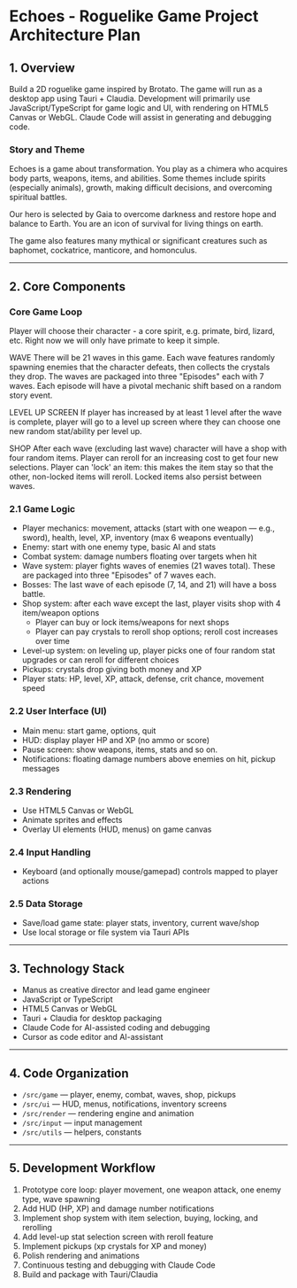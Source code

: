 # Echoes - Roguelike Game Project Architecture Plan

## 1. Overview  
Build a 2D roguelike game inspired by Brotato. The game will run as a desktop app using Tauri + Claudia. Development will primarily use JavaScript/TypeScript for game logic and UI, with rendering on HTML5 Canvas or WebGL. Claude Code will assist in generating and debugging code.


### Story and Theme
Echoes is a game about transformation.
You play as a chimera who acquires body parts, weapons, items, and abilities.
Some themes include spirits (especially animals), growth, making difficult decisions, and overcoming spiritual battles.

Our hero is selected by Gaia to overcome darkness and restore hope and balance to Earth. You are an icon of survival for living things on earth.

The game also features many mythical or significant creatures such as baphomet, cockatrice, manticore, and homonculus.

---

## 2. Core Components
### Core Game Loop
Player will choose their character - a core spirit, e.g. primate, bird, lizard, etc. Right now we will only have primate to keep it simple.

WAVE
There will be 21 waves in this game. Each wave features randomly spawning enemies that the character defeats, then collects the crystals they drop. The waves are packaged into three "Episodes" each with 7 waves. Each episode will have a pivotal mechanic shift based on a random story event.

LEVEL UP SCREEN
If player has increased by at least 1 level after the wave is complete, player will go to a level up screen where they can choose one new random stat/ability per level up.

SHOP
After each wave (excluding last wave) character will have a shop with four random items. Player can reroll for an increasing cost to get four new selections. Player can 'lock' an item: this makes the item stay so that the other, non-locked items will reroll. Locked items also persist between waves.

### 2.1 Game Logic  
- Player mechanics: movement, attacks (start with one weapon — e.g., sword), health, level, XP, inventory (max 6 weapons eventually)  
- Enemy: start with one enemy type, basic AI and stats  
- Combat system: damage numbers floating over targets when hit  
- Wave system: player fights waves of enemies (21 waves total). These are packaged into three "Episodes" of 7 waves each.
- Bosses: The last wave of each episode (7, 14, and 21) will have a boss battle.
- Shop system: after each wave except the last, player visits shop with 4 item/weapon options  
  - Player can buy or lock items/weapons for next shops  
  - Player can pay crystals to reroll shop options; reroll cost increases over time  
- Level-up system: on leveling up, player picks one of four random stat upgrades or can reroll for different choices  
- Pickups: crystals drop giving both money and XP  
- Player stats: HP, level, XP, attack, defense, crit chance, movement speed

### 2.2 User Interface (UI)  
- Main menu: start game, options, quit  
- HUD: display player HP and XP (no ammo or score)  
- Pause screen: show weapons, items, stats and so on.  
- Notifications: floating damage numbers above enemies on hit, pickup messages

### 2.3 Rendering  
- Use HTML5 Canvas or WebGL  
- Animate sprites and effects  
- Overlay UI elements (HUD, menus) on game canvas

### 2.4 Input Handling  
- Keyboard (and optionally mouse/gamepad) controls mapped to player actions

### 2.5 Data Storage  
- Save/load game state: player stats, inventory, current wave/shop  
- Use local storage or file system via Tauri APIs

---

## 3. Technology Stack  
- Manus as creative director and lead game engineer
- JavaScript or TypeScript  
- HTML5 Canvas or WebGL  
- Tauri + Claudia for desktop packaging  
- Claude Code for AI-assisted coding and debugging
- Cursor as code editor and AI-assistant

---

## 4. Code Organization

- `/src/game` — player, enemy, combat, waves, shop, pickups  
- `/src/ui` — HUD, menus, notifications, inventory screens  
- `/src/render` — rendering engine and animation  
- `/src/input` — input management  
- `/src/utils` — helpers, constants

---

## 5. Development Workflow

1. Prototype core loop: player movement, one weapon attack, one enemy type, wave spawning  
2. Add HUD (HP, XP) and damage number notifications  
3. Implement shop system with item selection, buying, locking, and rerolling  
4. Add level-up stat selection screen with reroll feature  
5. Implement pickups (xp crystals for XP and money)  
6. Polish rendering and animations  
7. Continuous testing and debugging with Claude Code  
8. Build and package with Tauri/Claudia
